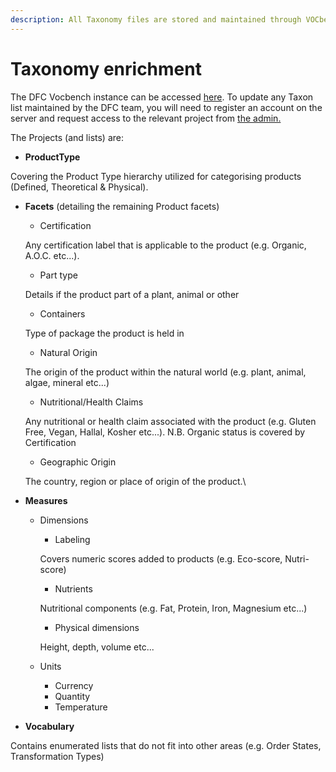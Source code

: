 ```yaml
---
description: All Taxonomy files are stored and maintained through VOCbench.
---
```


# Taxonomy enrichment

The DFC Vocbench instance can be accessed [here](https://vocbench.dfc-standard.org/). To update any Taxon list maintained by the DFC team, you will need to register an account on the server and request access to the relevant project from [the admin.](mailto:vocbench@datafoodconsortium.org)

The Projects (and lists) are:

* **ProductType**

Covering the Product Type hierarchy utilized for categorising products (Defined, Theoretical & Physical).

*   **Facets** (detailing the remaining Product facets)

    * Certification

    Any certification label that is applicable to the product (e.g. Organic, A.O.C. etc...).

    * Part type

    Details if the product part of a plant, animal or other

    * Containers

    Type of package the product is held in

    * Natural Origin

    The origin of the product within the natural world (e.g. plant, animal, algae, mineral etc...)

    * Nutritional/Health Claims

    Any nutritional or health claim associated with the product (e.g. Gluten Free, Vegan, Hallal, Kosher etc...). N.B. Organic status is covered by Certification

    * Geographic Origin

    The country, region or place of origin of the product.\

*   **Measures**&#x20;

    *   Dimensions

        * Labeling

        Covers numeric scores added to products (e.g. Eco-score, Nutri-score)&#x20;

        * Nutrients

        Nutritional components (e.g. Fat, Protein, Iron, Magnesium etc...)

        * Physical dimensions

        Height, depth, volume etc...
    * Units
      * Currency
      * Quantity
      * Temperature


* **Vocabulary**

Contains enumerated lists that do not fit into other areas (e.g. Order States, Transformation Types)

